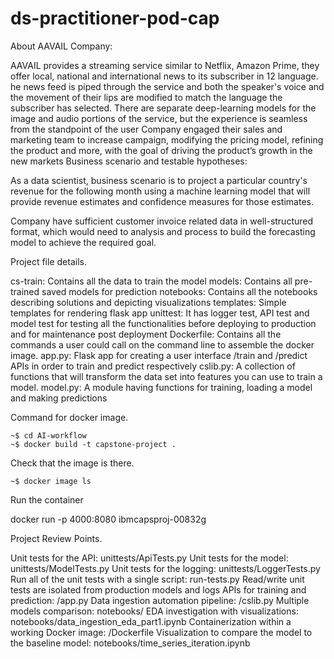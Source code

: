 
# ds-practitioner-pod-cap
About AAVAIL Company:     

AAVAIL provides a streaming service similar to Netflix, Amazon Prime, they offer local, national and international news to its subscriber in 12 language. he news feed is piped through the service and both the speaker's voice and the movement of their lips are modified to match the language the subscriber has selected. There are separate deep-learning models for the image and audio portions of the service, but the experience is seamless from the standpoint of the user     Company engaged their sales and marketing team to increase campaign, modifying the pricing model, refining the product and more, with the goal of driving the product’s growth in the new markets Business scenario and testable hypotheses:     

As a data scientist, business scenario is to project a particular country's revenue for the following month using a machine learning model that will provide revenue estimates and confidence measures for those estimates.     

Company have sufficient customer invoice related data in well-structured format, which would need to analysis and process to build the forecasting model to achieve the required goal.


Project file details.

cs-train: Contains all the data to train the model
models: Contains all pre-trained saved models for prediction
notebooks: Contains all the notebooks describing solutions and depicting visualizations
templates: Simple templates for rendering flask app
unittest: It has logger test, API test and model test for testing all the functionalities before deploying to production and for maintenance post deployment
Dockerfile: Contains all the commands a user could call on the command line to assemble the docker image.
app.py: Flask app for creating a user interface /train and /predict APIs in order to train and predict respectively
cslib.py: A collection of functions that will transform the data set into features you can use to train a model.
model.py: A module having functions for training, loading a model and making predictions


Command for docker image.

    ~$ cd AI-workflow
    ~$ docker build -t capstone-project .

Check that the image is there.

    ~$ docker image ls

Run the container

docker run -p 4000:8080 ibmcapsproj-00832g

Project Review Points.

Unit tests for the API: unittests/ApiTests.py
Unit tests for the model: unittests/ModelTests.py
Unit tests for the logging: unittests/LoggerTests.py
Run all of the unit tests with a single script: run-tests.py
Read/write unit tests are isolated from production models and logs
APIs for training and prediction: /app.py
Data ingestion automation pipeline: /cslib.py
Multiple models comparison: notebooks/
EDA investigation with visualizations: notebooks/data_ingestion_eda_part1.ipynb
Containerization within a working Docker image: /Dockerfile
Visualization to compare the model to the baseline model: notebooks/time_series_iteration.ipynb
